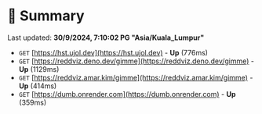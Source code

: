 # 📖 Summary
Last updated: **30/9/2024, 7:10:02 PG "Asia/Kuala_Lumpur"**

- `GET` [https://hst.ujol.dev](https://hst.ujol.dev) - **Up** (776ms)
- `GET` [https://reddviz.deno.dev/gimme](https://reddviz.deno.dev/gimme) - **Up** (1129ms)
- `GET` [https://reddviz.amar.kim/gimme](https://reddviz.amar.kim/gimme) - **Up** (414ms)
- `GET` [https://dumb.onrender.com](https://dumb.onrender.com) - **Up** (359ms)
